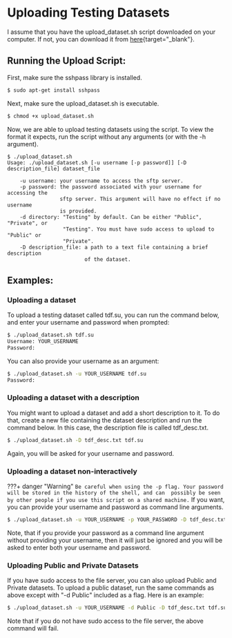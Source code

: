 # Uploading Testing Datasets

I assume that you have the upload_dataset.sh script downloaded on your computer. If not,
you can download it from [here](https://github.com/SeismicJulia/bash_scripts/blob/main/upload_dataset.sh){target="_blank"}.

## Running the Upload Script:
First, make sure the sshpass library is installed.
``` sh
$ sudo apt-get install sshpass
```
Next, make sure the upload_dataset.sh is executable.
``` sh
$ chmod +x upload_dataset.sh
```
Now, we are able to upload testing datasets using the script. To view the format
it expects, run the script without any arguments (or with the -h argument).
```
$ ./upload_dataset.sh
Usage: ./upload_dataset.sh [-u username [-p password]] [-D description_file] dataset_file

    -u username: your username to access the sftp server.
    -p password: the password associated with your username for accessing the 
                 sftp server. This argument will have no effect if no username
                 is provided.
    -d directory: "Testing" by default. Can be either "Public", "Private", or 
                  "Testing". You must have sudo access to upload to "Public" or
                  "Private".
    -D description_file: a path to a text file containing a brief description 
                         of the dataset.
```

## Examples:
### Uploading a dataset
To upload a testing dataset called tdf.su, you can run the command below, and enter your username and password
when prompted:
``` sh
$ ./upload_dataset.sh tdf.su
Username: YOUR_USERNAME
Password: 
```
You can also provide your username as an argument:
``` sh
$ ./upload_dataset.sh -u YOUR_USERNAME tdf.su
Password: 
```

### Uploading a dataset with a description
You might want to upload a dataset and add a short description to it. To do that,
create a new file containing the dataset description and run the command below. In this
case, the description file is called tdf_desc.txt.
``` sh
$ ./upload_dataset.sh -D tdf_desc.txt tdf.su
```
Again, you will be asked for your username and password.

### Uploading a dataset non-interactively
???+ danger "Warning"
    ```
    Be careful when using the -p flag. Your password will be stored in the history of the shell, and can 
    possibly be seen by other people if you use this script on a shared machine.
    ```
If you want, you can provide your username and password as command line arguments.
``` sh
$ ./upload_dataset.sh -u YOUR_USERNAME -p YOUR_PASSWORD -D tdf_desc.txt tdf.su
```
Note, that if you provide your password as a command line argument without providing your username, 
then it will just be ignored and you will be asked to enter both your username and password.

### Uploading Public and Private Datasets
If you have sudo access to the file server, you can also upload Public and Private datasets. To 
upload a public dataset, run the same commands as above except with "-d Public" included as a flag.
Here is an example:
``` sh
$ ./upload_dataset.sh -u YOUR_USERNAME -d Public -D tdf_desc.txt tdf.su
```
Note that if you do not have sudo access to the file server, the above command will fail.